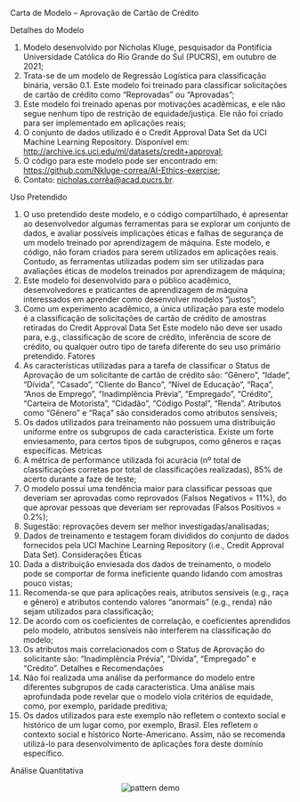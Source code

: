 Carta de Modelo – Aprovação de Cartão de Crédito

Detalhes do Modelo
1.	Modelo desenvolvido por Nicholas Kluge, pesquisador da Pontifícia Universidade Católica do Rio Grande do Sul (PUCRS), em outubro de 2021; 
2.	Trata-se de um modelo de Regressão Logística para classificação binária, versão 0.1. Este modelo foi treinado para classificar solicitações de cartão de crédito como “Reprovadas” ou “Aprovadas”; 
3.	Este modelo foi treinado apenas por motivações acadêmicas, e ele não segue nenhum tipo de restrição de equidade/justiça. Ele não foi criado para ser implementado em aplicações reais;
4.	O conjunto de dados utilizado é o Credit Approval Data Set da UCI Machine Learning Repository. Disponível em: http://archive.ics.uci.edu/ml/datasets/credit+approval; 
5.	O código para este modelo pode ser encontrado em: https://github.com/Nkluge-correa/AI-Ethics-exercise; 
6.	Contato: nicholas.corrêa@acad.pucrs.br. 

Uso Pretendido
1.	O uso pretendido deste modelo, e o código compartilhado, é apresentar ao desenvolvedor algumas ferramentas para se explorar um conjunto de dados, e avaliar possíveis implicações éticas e falhas de segurança de um modelo treinado por aprendizagem de máquina. Este modelo, e código, não foram criados para serem utilizados em aplicações reais. Contudo, as ferramentas utilizadas podem sim ser utilizadas para avaliações éticas de modelos treinados por aprendizagem de máquina;
2.	Este modelo foi desenvolvido para o público acadêmico, desenvolvedores e praticantes de aprendizagem de máquina interessados em aprender como desenvolver modelos “justos”;
3.	Como um experimento acadêmico, a única utilização para este modelo é a classificação de solicitações de cartão de crédito de amostras retiradas do Credit Approval Data Set Este modelo não deve ser usado para, e.g., classificação de score de crédito, inferência de score de crédito, ou qualquer outro tipo de tarefa diferente do seu uso primário pretendido.
Fatores
1.	As características utilizadas para a tarefa de classificar o Status de Aprovação de um solicitante de cartão de crédito são: “Gênero”, “Idade”, “Dívida”, “Casado”, “Cliente do Banco”, “Nível de Educação”, “Raça”, “Anos de Emprego”, “Inadimplência Prévia”, “Empregado”, “Crédito”, “Carteira de Motorista”, “Cidadão”, “Código Postal”, “Renda”. Atributos como “Gênero” e “Raça” são considerados como atributos sensíveis;
2.	Os dados utilizados para treinamento não possuem uma distribuição uniforme entre os subgrupos de cada característica. Existe um forte enviesamento, para certos tipos de subgrupos, como gêneros e raças específicas.
Métricas
1.	A métrica de performance utilizada foi acurácia (nº total de classificações corretas por total de classificações realizadas), 85% de acerto durante a faze de teste;
2.	O modelo possui uma tendência maior para classificar pessoas que deveriam ser aprovadas como reprovados (Falsos Negativos = 11%), do que aprovar pessoas que deveriam ser reprovadas (Falsos Positivos = 0.2%); 
3.	Sugestão: reprovações devem ser melhor investigadas/analisadas; 
4.	Dados de treinamento e testagem foram divididos do conjunto de dados fornecidos pela UCI Machine Learning Repository (i.e., Credit Approval Data Set).
Considerações Éticas
1.	Dada a distribuição enviesada dos dados de treinamento, o modelo pode se comportar de forma ineficiente quando lidando com amostras pouco vistas;
2.	Recomenda-se que para aplicações reais, atributos sensíveis (e.g., raça e gênero) e atributos contendo valores “anormais” (e.g., renda) não sejam utilizados para classificação;
3.	De acordo com os coeficientes de correlação, e coeficientes aprendidos pelo modelo, atributos sensíveis não interferem na classificação do modelo;
4.	Os atributos mais correlacionados com o Status de Aprovação do solicitante são: “Inadimplência Prévia”, “Dívida”, “Empregado” e “Crédito”.
Detalhes e Recomendações
1.	Não foi realizada uma análise da performance do modelo entre diferentes subgrupos de cada característica. Uma análise mais aprofundada pode revelar que o modelo viola critérios de equidade, como, por exemplo, paridade preditiva;
2.	Os dados utilizados para este exemplo não refletem o contexto social e histórico de um lugar como, por exemplo, Brasil. Eles refletem o contexto social e histórico Norte-Americano. Assim, não se recomenda utilizá-lo para desenvolvimento de aplicações fora deste domínio específico.

Análise Quantitativa
 
<p align="center">
<img alt="pattern demo" src="https://gdurl.com/EO0u">
</p>



 

